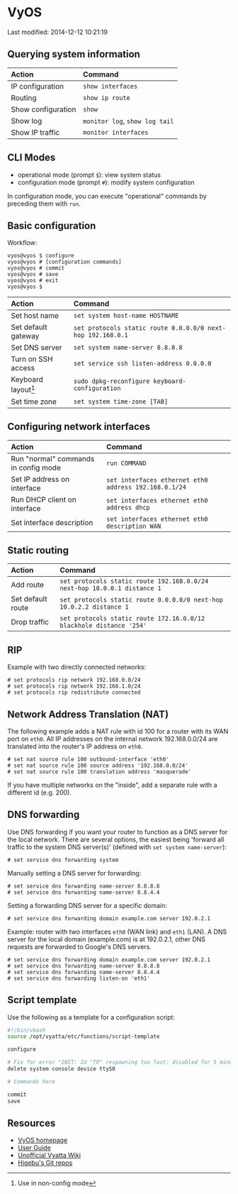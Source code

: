 # VyOS

Last modified: 2014-12-12 10:21:19

## Querying system information

| Action             | Command                        |
| :---               | :---                           |
| IP configuration   | `show interfaces`              |
| Routing            | `show ip route`                |
| Show configuration | `show`                         |
| Show log           | `monitor log`, `show log tail` |
| Show IP traffic    | `monitor interfaces`           |

## CLI Modes

* operational mode (prompt `$`): view system status
* configuration mode (prompt `#`): modify system configuration

In configuration mode, you can execute "operational" commands by preceding them with `run`.

## Basic configuration

Workflow:

```
vyos@vyos $ configure
vyos@vyos # [configuration commands]
vyos@vyos # commit
vyos@vyos # save
vyos@vyos # exit
vyos@vyos $
```

| Action              | Command                                          |
| :---                | :---                                             |
| Set host name       | `set system host-name HOSTNAME`                  |
| Set default gateway | `set protocols static route 0.0.0.0/0 next-hop 192.168.0.1`         |
| Set DNS server      | `set system name-server 8.8.8.8`                 |
| Turn on SSH access  | `set service ssh listen-address 0.0.0.0`         |
| Keyboard layout[^1] | `sudo dpkg-reconfigure keyboard-configuration`   |
| Set time zone       | `set system time-zone [TAB]`                     |

[^1]: Use in non-config mode

## Configuring network interfaces

| Action                               | Command                                               |
| :---                                 | :---                                                  |
| Run "normal" commands in config mode | `run COMMAND`                                         |
| Set IP address on interface          | `set interfaces ethernet eth0 address 192.168.0.1/24` |
| Run DHCP client on interface         | `set interfaces ethernet eth0 address dhcp`           |
| Set interface description            | `set interfaces ethernet eth0 description WAN`        |

## Static routing

| Action            | Command                                                                  |
| :---              | :---                                                                     |
| Add route         | `set protocols static route 192.168.0.0/24 next-hop 10.0.0.1 distance 1` |
| Set default route | `set protocols static route 0.0.0.0/0 next-hop 10.0.2.2 distance 1`      |
| Drop traffic      | `set protocols static route 172.16.0.0/12 blackhole distance '254'`      |

## RIP

Example with two directly connected networks:

```
# set protocols rip network 192.168.0.0/24
# set protocols rip network 192.168.1.0/24
# set protocols rip redistribute connected
```

## Network Address Translation (NAT)

The following example adds a NAT rule with id 100 for a router with its WAN port on `eth0`. All IP addresses on the internal network 192.168.0.0/24 are translated into the router's IP address on `eth0`.

```
# set nat source rule 100 outbound-interface 'eth0'
# set nat source rule 100 source address '192.168.0.0/24'
# set nat source rule 100 translation address 'masquerade'
```

If you have multiple networks on the "inside", add a separate rule with a different id (e.g. 200).

## DNS forwarding

Use DNS forwarding if you want your router to function as a DNS server for the local network. There are several options, the easiest being 'forward all traffic to the system DNS server(s)' (defined with `set system name-server`):

```
# set service dns forwarding system
```

Manually setting a DNS server for forwarding:

```
# set service dns forwarding name-server 8.8.8.8
# set service dns forwarding name-server 8.8.4.4
```

Setting a forwarding DNS server for a specific domain:

```
# set service dns forwarding domain example.com server 192.0.2.1
```

Example: router with two interfaces `eth0` (WAN link) and `eth1` (LAN). A DNS server for the local domain (example.com) is at 192.0.2.1, other DNS requests are forwarded to Google's DNS servers.

```
# set service dns forwarding domain example.com server 192.0.2.1
# set service dns forwarding name-server 8.8.8.8
# set service dns forwarding name-server 8.8.4.4
# set service dns forwarding listen-on 'eth1'
```

## Script template

Use the following as a template for a configuration script:

```Bash
#!/bin/vbash
source /opt/vyatta/etc/functions/script-template

configure

# Fix for error "INIT: Id "TO" respawning too fast: disabled for 5 minutes"
delete system console device ttyS0

# Commands here

commit
save
```

## Resources

* [VyOS homepage](http://vyos.net/)
* [User Guide](http://vyos.net/wiki/User_Guide)
* [Unofficial Vyatta Wiki](http://wiki.het.net/)
* [Higebu's Git repos](https://github.com/higebu?tab=repositories)

